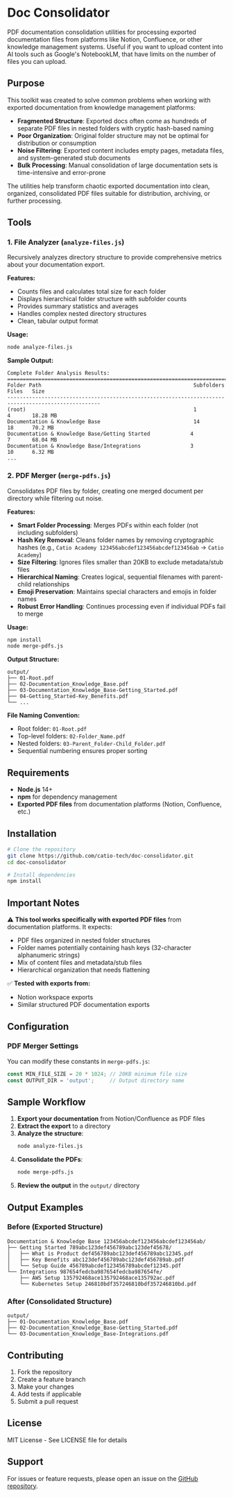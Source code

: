 # Doc Consolidator

PDF documentation consolidation utilities for processing exported documentation files from platforms like Notion, Confluence, or other knowledge management systems.
Useful if you want to upload content into AI tools such as Google's NotebookLM, that have limits on the number of files you can upload.

## Purpose

This toolkit was created to solve common problems when working with exported documentation from knowledge management platforms:

- **Fragmented Structure**: Exported docs often come as hundreds of separate PDF files in nested folders with cryptic hash-based naming
- **Poor Organization**: Original folder structure may not be optimal for distribution or consumption
- **Noise Filtering**: Exported content includes empty pages, metadata files, and system-generated stub documents
- **Bulk Processing**: Manual consolidation of large documentation sets is time-intensive and error-prone

The utilities help transform chaotic exported documentation into clean, organized, consolidated PDF files suitable for distribution, archiving, or further processing.

## Tools

### 1. File Analyzer (`analyze-files.js`)

Recursively analyzes directory structure to provide comprehensive metrics about your documentation export.

**Features:**
- Counts files and calculates total size for each folder
- Displays hierarchical folder structure with subfolder counts
- Provides summary statistics and averages
- Handles complex nested directory structures
- Clean, tabular output format

**Usage:**
```bash
node analyze-files.js
```

**Sample Output:**
```
Complete Folder Analysis Results:
====================================================================================================
Folder Path                                                 Subfolders  Files   Size
----------------------------------------------------------------------------------------------------
(root)                                                      1           4       18.28 MB
Documentation & Knowledge Base                              14          18      70.2 MB
Documentation & Knowledge Base/Getting Started             4           7       68.04 MB
Documentation & Knowledge Base/Integrations                3           10      6.32 MB
...
```

### 2. PDF Merger (`merge-pdfs.js`)

Consolidates PDF files by folder, creating one merged document per directory while filtering out noise.

**Features:**
- **Smart Folder Processing**: Merges PDFs within each folder (not including subfolders)
- **Hash Key Removal**: Cleans folder names by removing cryptographic hashes (e.g., `Catio Academy 123456abcdef123456abcdef123456ab` → `Catio Academy`)
- **Size Filtering**: Ignores files smaller than 20KB to exclude metadata/stub files
- **Hierarchical Naming**: Creates logical, sequential filenames with parent-child relationships
- **Emoji Preservation**: Maintains special characters and emojis in folder names
- **Robust Error Handling**: Continues processing even if individual PDFs fail to merge

**Usage:**
```bash
npm install
node merge-pdfs.js
```

**Output Structure:**
```
output/
├── 01-Root.pdf
├── 02-Documentation_Knowledge_Base.pdf
├── 03-Documentation_Knowledge_Base-Getting_Started.pdf
├── 04-Getting_Started-Key_Benefits.pdf
└── ...
```

**File Naming Convention:**
- Root folder: `01-Root.pdf`
- Top-level folders: `02-Folder_Name.pdf`
- Nested folders: `03-Parent_Folder-Child_Folder.pdf`
- Sequential numbering ensures proper sorting

## Requirements

- **Node.js** 14+ 
- **npm** for dependency management
- **Exported PDF files** from documentation platforms (Notion, Confluence, etc.)

## Installation

```bash
# Clone the repository
git clone https://github.com/catio-tech/doc-consolidator.git
cd doc-consolidator

# Install dependencies
npm install
```

## Important Notes

⚠️ **This tool works specifically with exported PDF files** from documentation platforms. It expects:

- PDF files organized in nested folder structures
- Folder names potentially containing hash keys (32-character alphanumeric strings)
- Mix of content files and metadata/stub files
- Hierarchical organization that needs flattening

✅ **Tested with exports from:**
- Notion workspace exports
- Similar structured PDF documentation exports

## Configuration

### PDF Merger Settings

You can modify these constants in `merge-pdfs.js`:

```javascript
const MIN_FILE_SIZE = 20 * 1024; // 20KB minimum file size
const OUTPUT_DIR = 'output';     // Output directory name
```

## Sample Workflow

1. **Export your documentation** from Notion/Confluence as PDF files
2. **Extract the export** to a directory
3. **Analyze the structure**:
   ```bash
   node analyze-files.js
   ```
4. **Consolidate the PDFs**:
   ```bash
   node merge-pdfs.js
   ```
5. **Review the output** in the `output/` directory

## Output Examples

### Before (Exported Structure)
```
Documentation & Knowledge Base 123456abcdef123456abcdef123456ab/
├── Getting Started 789abc123def456789abc123def45678/
│   ├── What is Product def456789abc123def456789abc12345.pdf
│   ├── Key Benefits abc123def456789abc123def456789ab.pdf
│   └── Setup Guide 456789abcdef123456789abcdef12345.pdf
└── Integrations 987654fedcba987654fedcba987654fe/
    ├── AWS Setup 135792468ace135792468ace135792ac.pdf
    └── Kubernetes Setup 246810bdf357246810bdf357246810bd.pdf
```

### After (Consolidated Structure)  
```
output/
├── 01-Documentation_Knowledge_Base.pdf
├── 02-Documentation_Knowledge_Base-Getting_Started.pdf
└── 03-Documentation_Knowledge_Base-Integrations.pdf
```

## Contributing

1. Fork the repository
2. Create a feature branch
3. Make your changes
4. Add tests if applicable
5. Submit a pull request

## License

MIT License - See LICENSE file for details

## Support

For issues or feature requests, please open an issue on the [GitHub repository](https://github.com/catio-tech/doc-consolidator/issues).
